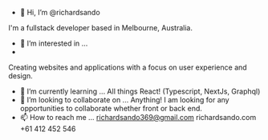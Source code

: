 - 👋 Hi, I’m @richardsando

I'm a fullstack developer based in Melbourne, Australia. 

- 👀 I’m interested in ...
- 
Creating websites and applications with a focus on user experience and design.
- 🌱 I’m currently learning ...
All things React! (Typescript, NextJs, Graphql)
- 💞️ I’m looking to collaborate on ...
Anything! I am looking for any opportunities to collaborate whether front or back end.
- 📫 How to reach me ...
richardsando369@gmail.com
richardsando.com
+61 412 452 546

<!---
richardsando/richardsando is a ✨ special ✨ repository because its `README.md` (this file) appears on your GitHub profile.
You can click the Preview link to take a look at your changes.
--->
